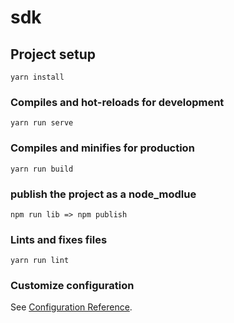 # sdk

## Project setup
```
yarn install
```

### Compiles and hot-reloads for development
```
yarn run serve
```

### Compiles and minifies for production
```
yarn run build
```

### publish the project as a node_modlue
```
npm run lib => npm publish
```

### Lints and fixes files
```
yarn run lint
```

### Customize configuration
See [Configuration Reference](https://cli.vuejs.org/config/).
